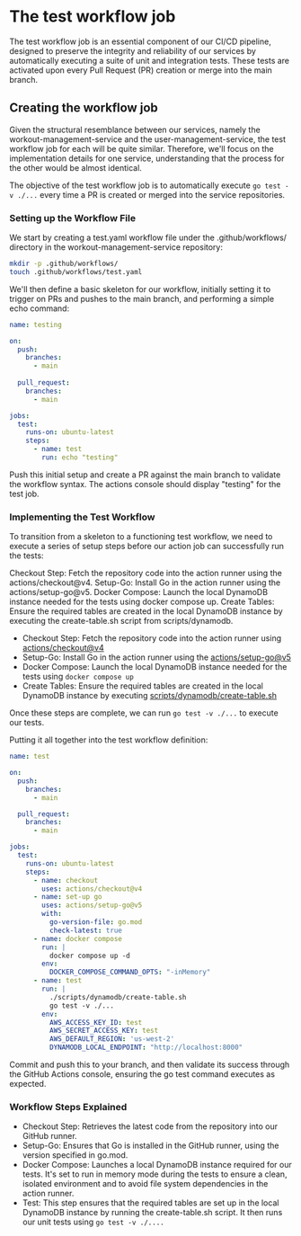 # The test workflow job
The test workflow job is an essential component of our CI/CD pipeline, designed to preserve the integrity and reliability of our services by automatically executing a suite of unit and integration tests. These tests are activated upon every Pull Request (PR) creation or merge into the main branch.

## Creating the workflow job
Given the structural resemblance between our services, namely the workout-management-service and the user-management-service, the test workflow job for each will be quite similar. Therefore, we'll focus on the implementation details for one service, understanding that the process for the other would be almost identical.

The objective of the test workflow job is to automatically execute `go test -v ./...` every time a PR is created or merged into the service repositories.

### Setting up the Workflow File
We start by creating a test.yaml workflow file under the .github/workflows/ directory in the workout-management-service repository:

```bash
mkdir -p .github/workflows/
touch .github/workflows/test.yaml
```

We'll then define a basic skeleton for our workflow, initially setting it to trigger on PRs and pushes to the main branch, and performing a simple echo command:

```yaml
name: testing

on:
  push:
    branches:
      - main
  
  pull_request:
    branches:
      - main

jobs:
  test:
    runs-on: ubuntu-latest
    steps:
      - name: test
        run: echo "testing"
```
Push this initial setup and create a PR against the main branch to validate the workflow syntax. The actions console should display "testing" for the test job.

### Implementing the Test Workflow
To transition from a skeleton to a functioning test workflow, we need to execute a series of setup steps before our action job can successfully run the tests:

Checkout Step: Fetch the repository code into the action runner using the actions/checkout@v4.
Setup-Go: Install Go in the action runner using the actions/setup-go@v5.
Docker Compose: Launch the local DynamoDB instance needed for the tests using docker compose up.
Create Tables: Ensure the required tables are created in the local DynamoDB instance by executing the create-table.sh script from scripts/dynamodb.

- Checkout Step: Fetch the repository code into the action runner using [actions/checkout@v4](https://github.com/actions/checkout)
- Setup-Go: Install Go in the action runner using the [actions/setup-go@v5](https://github.com/actions/setup-go)
- Docker Compose: Launch the local DynamoDB instance needed for the tests using `docker compose up`
- Create Tables: Ensure the required tables are created in the local DynamoDB instance by executing [scripts/dynamodb/create-table.sh](https://github.com/SamirMarin/workout-management-service/blob/main/scripts/dynamodb/create-table.sh)

Once these steps are complete, we can run `go test -v ./...` to execute our tests.

Putting it all together into the test workflow definition:

```yaml
name: test

on:
  push:
    branches:
      - main

  pull_request:
    branches:
      - main

jobs:
  test:
    runs-on: ubuntu-latest
    steps:
      - name: checkout
        uses: actions/checkout@v4
      - name: set-up go
        uses: actions/setup-go@v5
        with:
          go-version-file: go.mod
          check-latest: true
      - name: docker compose
        run: |
          docker compose up -d
        env:
          DOCKER_COMPOSE_COMMAND_OPTS: "-inMemory"
      - name: test
        run: |
          ./scripts/dynamodb/create-table.sh
          go test -v ./...
        env:
          AWS_ACCESS_KEY_ID: test
          AWS_SECRET_ACCESS_KEY: test
          AWS_DEFAULT_REGION: 'us-west-2'
          DYNAMODB_LOCAL_ENDPOINT: "http://localhost:8000"
```

Commit and push this to your branch, and then validate its success through the GitHub Actions console, ensuring the go test command executes as expected.

### Workflow Steps Explained
- Checkout Step: Retrieves the latest code from the repository into our GitHub runner.
- Setup-Go: Ensures that Go is installed in the GitHub runner, using the version specified in go.mod.
- Docker Compose: Launches a local DynamoDB instance required for our tests. It's set to run in memory mode during the tests to ensure a clean, isolated environment and to avoid file system dependencies in the action runner.
- Test: This step ensures that the required tables are set up in the local DynamoDB instance by running the create-table.sh script. It then runs our unit tests using `go test -v ./....`